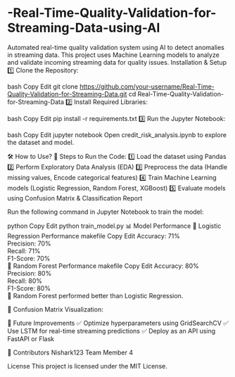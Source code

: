 # -Real-Time-Quality-Validation-for-Streaming-Data-using-AI
Automated real-time quality validation system using AI to detect anomalies in streaming data. This project uses Machine Learning models to analyze and validate incoming streaming data for quality issues.
 Installation & Setup
1️⃣ Clone the Repository:

bash
Copy
Edit
git clone https://github.com/your-username/Real-Time-Quality-Validation-for-Streaming-Data.git
cd Real-Time-Quality-Validation-for-Streaming-Data
2️⃣ Install Required Libraries:

bash
Copy
Edit
pip install -r requirements.txt
3️⃣ Run the Jupyter Notebook:

bash
Copy
Edit
jupyter notebook
Open credit_risk_analysis.ipynb to explore the dataset and model.

🛠 How to Use?
📌 Steps to Run the Code:
1️⃣ Load the dataset using Pandas
2️⃣ Perform Exploratory Data Analysis (EDA)
3️⃣ Preprocess the data (Handle missing values, Encode categorical features)
4️⃣ Train Machine Learning models (Logistic Regression, Random Forest, XGBoost)
5️⃣ Evaluate models using Confusion Matrix & Classification Report

Run the following command in Jupyter Notebook to train the model:

python
Copy
Edit
python train_model.py
📊 Model Performance
🔹 Logistic Regression Performance
makefile
Copy
Edit
Accuracy: 71%  
Precision: 70%  
Recall: 71%  
F1-Score: 70%  
🔹 Random Forest Performance
makefile
Copy
Edit
Accuracy: 80%  
Precision: 80%  
Recall: 80%  
F1-Score: 80%  
🔹 Random Forest performed better than Logistic Regression.

📌 Confusion Matrix Visualization:

🚀 Future Improvements
✅ Optimize hyperparameters using GridSearchCV
✅ Use LSTM for real-time streaming predictions
✅ Deploy as an API using FastAPI or Flask

🤝 Contributors
Nishark123
Team Member 4

License
This project is licensed under the MIT License.
